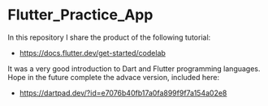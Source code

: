 # Flutter_Practice_App



In this repository I share the product of the following tutorial:
 - https://docs.flutter.dev/get-started/codelab

It was a very good introduction to Dart and Flutter programming languages. Hope in the future complete the advace version, included here:
 - https://dartpad.dev/?id=e7076b40fb17a0fa899f9f7a154a02e8
